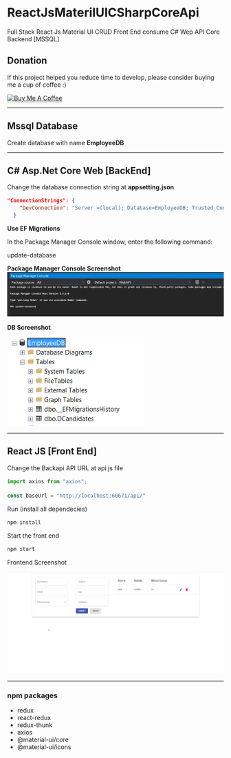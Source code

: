 # ReactJsMaterilUICSharpCoreApi
Full Stack React Js Material UI CRUD Front End consume C# Wep API Core Backend [MSSQL]

## Donation

If this project helped you reduce time to develop, please consider buying me a cup of coffee :)

<a href="https://www.buymeacoffee.com/ongyishen" 
target="_blank">
<img src="https://www.buymeacoffee.com/assets/img/custom_images/orange_img.png" 
alt="Buy Me A Coffee" style="height: 41px !important;width: 174px !important;box-shadow: 0px 3px 2px 0px rgba(190, 190, 190, 0.5) !important;-webkit-box-shadow: 0px 3px 2px 0px rgba(190, 190, 190, 0.5) !important;" ></a>

------

## Mssql Database

Create database with name **EmployeeDB**

------

## C# Asp.Net Core Web [BackEnd]

Change the database connection string at **appsetting.json**

```json
"ConnectionStrings": {
    "DevConnection": "Server =(local); Database=EmployeeDB; Trusted_Connection=True; MultipleActiveResultSets=True;"
  }
```

**Use EF Migrations**

In the Package Manager Console window, enter the following command:

update-database

**Package Manager Console Screenshot**
<img src="https://github.com/ongyishen/ReactJsMaterilUICSharpCoreApi/blob/main/SampleEF.PNG?raw=true" />

**DB Screenshot**

<img src="https://github.com/ongyishen/ReactJsMaterilUICSharpCoreApi/blob/main/SampleDB.PNG?raw=true" />

------
## React JS [Front End]

Change the Backapi API URL at api.js file

```javascript
import axios from "axios";

const baseUrl = "http://localhost:60671/api/"
```

Run (install all dependecies)

```bash
npm install
```

Start the front end

```bash
npm start
```

Frontend Screenshot

<img src="https://github.com/ongyishen/ReactJsMaterilUICSharpCoreApi/blob/main/Sample.gif?raw=true" />


------
### npm packages

- redux
- react-redux
- redux-thunk
- axios
- @material-ui/core
- @material-ui/icons
